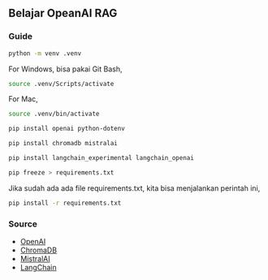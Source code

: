 ## Belajar OpeanAI RAG
### Guide

```bash
python -m venv .venv
```
For Windows, bisa pakai Git Bash,
```bash
source .venv/Scripts/activate
```
For Mac,
```bash
source .venv/bin/activate
```

```bash
pip install openai python-dotenv
```

```bash
pip install chromadb mistralai
```

```bash
pip install langchain_experimental langchain_openai
```

```bash
pip freeze > requirements.txt
```
Jika sudah ada ada file requirements.txt, kita bisa menjalankan perintah ini,
```bash
pip install -r requirements.txt
```

### Source
- [OpenAI](https://pypi.org/project/openai/)
- [ChromaDB](https://docs.trychroma.com/docs/overview/introduction)
- [MistralAI](https://mistral.ai/)
- [LangChain](https://python.langchain.com/docs/how_to/semantic-chunker/)